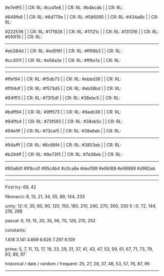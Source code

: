 #e7e9f5 | | CR: RL:
#ccd1e8 | | CR: RL:
#b4bcdb | | CR: RL:

#848fb8 | | CR: RL:
#6d779e | | CR: RL:
#586085 | | CR: RL:
#434a6b | | CR: RL:

#222536 | | CR: RL:
#171928 | | CR: RL:
#11121c | | CR: RL:
#131316 | | CR: RL:
#0f0f10 | | CR: RL:

---

#eb384d | | CR: RL:
#ed5f6f | | CR: RL:
#ff99b3 | | CR: RL:

#cc3011 | | CR: RL:
#e56a3e | | CR: RL:
#ff9e7a | | CR: RL:

---

---

#ffef94 | | CR: RL:
#f5db73 | | CR: RL:
#ebbd38 | | CR: RL:

#ff94df | | CR: RL:
#f573d5 | | CR: RL:
#eb38bd | | CR: RL:

#94fff3 | | CR: RL:
#73f5df | | CR: RL:
#38ebc5 | | CR: RL:

---

#bdff94 | | CR: RL:
#9ff573 | | CR: RL:
#6aeb38 | | CR: RL:

#94ffb4 | | CR: RL:
#73f593 | | CR: RL:
#38eb5c | | CR: RL:

#94e1ff | | CR: RL:
#73caf5 | | CR: RL:
#38a6eb | | CR: RL:

---

#94afff | | CR: RL:
#6c88f4 | | CR: RL:
#3853eb | | CR: RL:

#b294ff | | CR: RL:
#9e73f5 | | CR: RL:
#7d38eb | | CR: RL:

---

#90a6d1
#91bcd1
#95c4b4
#c0ca8e
#ded199
#e9b189
#e98989
#d982ab

---

---

First try:
69, 42

fibonacci:
8, 13, 21, 34, 55, 89, 144, 233

unity:
12::0, 30, 60, 90, 120, 150, 180, 210, 240, 270, 300, 330
5 ::0, 72, 144, 216, 288

pascal:
6, 10, 15, 20, 35, 56, 70, 126, 210, 252

constants:

1.618
3.141
4.669
6.626
7.297
9.109

prime:
5, 7, 11, 13, 17, 19, 23, 29, 31, 37, 41, 43, 47, 53,
59, 61, 67, 71, 73, 79, 83, 89, 97

historical / date / random / frequent:
25, 27, 28, 37, 48, 53, 57, 76, 87, 96

---
